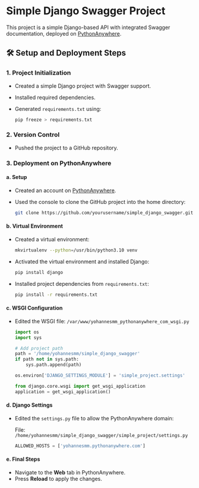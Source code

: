 # Simple Django Swagger Project

This project is a simple Django-based API with integrated Swagger documentation, deployed on [PythonAnywhere](https://www.pythonanywhere.com/).

## 🛠️ Setup and Deployment Steps

### 1. Project Initialization

* Created a simple Django project with Swagger support.
* Installed required dependencies.
* Generated `requirements.txt` using:

  ```bash
  pip freeze > requirements.txt
  ```

### 2. Version Control

* Pushed the project to a GitHub repository.

### 3. Deployment on PythonAnywhere

#### a. Setup

* Created an account on [PythonAnywhere](https://www.pythonanywhere.com/).
* Used the console to clone the GitHub project into the home directory:

  ```bash
  git clone https://github.com/yourusername/simple_django_swagger.git
  ```

#### b. Virtual Environment

* Created a virtual environment:

  ```bash
  mkvirtualenv --python=/usr/bin/python3.10 venv
  ```

* Activated the virtual environment and installed Django:

  ```bash
  pip install django
  ```

* Installed project dependencies from `requirements.txt`:

  ```bash
  pip install -r requirements.txt
  ```

#### c. WSGI Configuration

* Edited the WSGI file:
  `/var/www/yohannesmm_pythonanywhere_com_wsgi.py`

  ```python
  import os
  import sys

  # Add project path
  path = '/home/yohannesmm/simple_django_swagger'
  if path not in sys.path:
      sys.path.append(path)

  os.environ['DJANGO_SETTINGS_MODULE'] = 'simple_project.settings'

  from django.core.wsgi import get_wsgi_application
  application = get_wsgi_application()
  ```

#### d. Django Settings

* Edited the `settings.py` file to allow the PythonAnywhere domain:

  File:
  `/home/yohannesmm/simple_django_swagger/simple_project/settings.py`

  ```python
  ALLOWED_HOSTS = ['yohannesmm.pythonanywhere.com']
  ```

#### e. Final Steps

* Navigate to the **Web** tab in PythonAnywhere.
* Press **Reload** to apply the changes.

